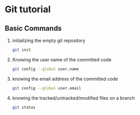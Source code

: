 # Git tutorial
## Basic Commands
1. initializing the empty git repository
    ```bash
    git init
    ```
2. Knowing the user name of the committed code
    ```bash
    git config --global user.name
    ```
3. knowing the email address of the committed code
    ```bash
    git config --global user.email
4. knowing the tracked/untracked/modified files on a branch
    ```bash
    git status
    ```
    
